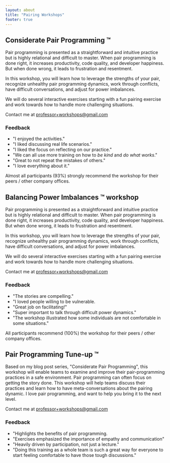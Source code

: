 ```yaml
---
layout: about
title: "Pairing Workshops"
footer: true
---
```


## Considerate Pair Programming ™

Pair programming is presented as a straightforward and intuitive practice but is highly relational and difficult to master. When pair programming is done right, it increases productivity, code quality, and developer happiness. But when done wrong, it leads to frustration and resentment.

In this workshop, you will learn how to leverage the strengths of your pair, recognize unhealthy pair programming dynamics, work through conflicts, have difficult conversations, and adjust for power imbalances.

We will do several interactive exercises starting with a fun pairing exercise and work towards how to handle more challenging situations.

Contact me at professor+workshops@gmail.com

### Feedback

   - "I enjoyed the activities."
   - "I liked discussing real life scenarios."
   - "I liked the focus on reflecting on our practice."
   - "We can all use more training on how to _be kind_ and _do what works_."
   - "Great to not repeat the mistakes of others."
   - "I love everything about it."

Almost all participants (93%) strongly recommend the workshop for their peers / other company offices. 

<!-- n = 30 -->

## Balancing Power Imbalances ™ workshop

Pair programming is presented as a straightforward and intuitive practice but is highly relational and difficult to master. When pair programming is done right, it increases productivity, code quality, and developer happiness. But when done wrong, it leads to frustration and resentment.

In this workshop, you will learn how to leverage the strengths of your pair, recognize unhealthy pair programming dynamics, work through conflicts, have difficult conversations, and adjust for power imbalances.

We will do several interactive exercises starting with a fun pairing exercise and work towards how to handle more challenging situations.

Contact me at professor+workshops@gmail.com


### Feedback

  - "The stories are compelling."
  - "I loved people willing to be vulnerable.
  - "Great job on facilitating!"
  - "Super important to talk through difficult power dynamics." 
  - "The workshop illustrated how some individuals are not comfortable in some situations."

All participants recommend (100%) the workshop for their peers / other company offices.

<!-- n = 18 -->

## Pair Programming Tune-up ™
Based on my blog post series, "Considerate Pair Programming", this workshop will enable teams to examine and improve their pair-programming practices in a safe environment. Pair programming can often focus on getting the story done. This workshop will help teams discuss their practices and learn how to have meta-conversations about the pairing dynamic. I love pair programming, and want to help you bring it to the next level.

Contact me at professor+workshops@gmail.com

### Feedback

  - "Highlights the benefits of pair programming.
  - "Exercises emphasized the importance of empathy and communication" 
  - "Heavily driven by participation, not just a lecture."
  - "Doing this training as a whole team is such a great way for everyone to start feeling comfortable to have those tough discussions."
